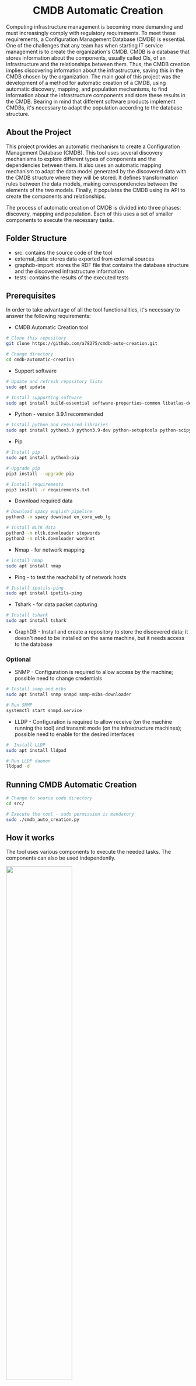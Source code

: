 <?xml version="1.0"?>

<br/>
<p align="center"><h1 align="center">CMDB Automatic Creation</h1><p align="center">

Computing infrastructure management is becoming more demanding and must increasingly comply with regulatory requirements.
To meet these requirements, a Configuration Management Database (CMDB) is essential. One of the challenges that any team has when starting IT service management is to create the organization's CMDB.
CMDB is a database that stores information about the components, usually called CIs, of an infrastructure and the relationships between them. Thus, the CMDB creation implies discovering information about the infrastructure, saving this in the CMDB chosen by the organization.
The main goal of this project was the development of a method for automatic creation of a CMDB, using automatic discovery, mapping, and population mechanisms, to find information about the infrastructure components and store these results in the CMDB. Bearing in mind that different software products implement CMDBs, it's necessary to adapt the population according to the database structure.

## About the Project

This project provides an automatic mechanism to create a Configuration Management Database (CMDB).
This tool uses several discovery mechanisms to explore different types of components and the dependencies between them.
It also uses an automatic mapping mechanism to adapt the data model generated by the discovered data with the CMDB structure where they will be stored. It defines transformation rules between the data models, making correspondencies between the elements of the two models.
Finally, it populates the CMDB using its API to create the components and relationships.

The process of automatic creation of CMDB is divided into three phases: discovery, mapping and population. Each of this uses a set of smaller components to execute the necessary tasks.

## Folder Structure

* src: contains the source code of the tool
* external_data: stores data exported from external sources
* graphdb-import: stores the RDF file that contains the database structure and the discovered infrastructure information
* tests: contains the results of the executed tests

## Prerequisites

In order to take advantage of all the tool functionalities, it's necessary to answer the following requirements:

* CMDB Automatic Creation tool

```bash
# Clone this repository
git clone https://github.com/a78275/cmdb-auto-creation.git

# Change directory
cd cmdb-automatic-creation
```

* Support software

```bash
# Update and refresh repository lists
sudo apt update

# Install supporting software
sudo apt install build-essential software-properties-common libatlas-dev libatlas3-base libssl-dev libffi-dev libxml2-dev libxslt1-dev zlib1g-dev libperl-dev libsnmp-dev portaudio19-dev
```

* Python - version 3.9.1 recommended

```bash
# Install python and required libraries
sudo apt install python3.9 python3.9-dev python-setuptools python-scipy python-numpy
```

* Pip

```bash
# Install pip
sudo apt install python3-pip

# Upgrade pip
pip3 install --upgrade pip

# Install requirements
pip3 install -r requirements.txt
```

* Download required data

```bash
# Download spacy english pipeline
python3 -m spacy download en_core_web_lg

# Install NLTK data
python3 -m nltk.downloader stopwords
python3 -m nltk.downloader wordnet
```

* Nmap - for network mapping

```bash
# Install nmap
sudo apt install nmap
```

* Ping - to test the reachability of network hosts

```bash
# Install iputils-ping
sudo apt install iputils-ping
```

* Tshark - for data packet capturing

```bash
# Install tshark
sudo apt install tshark
```

* GraphDB - Install and create a repository to store the discovered data; it doesn't need to be installed on the same machine, but it needs access to the database

### Optional

* SNMP - Configuration is required to allow access by the machine; possible need to change credentials

```bash
# Install snmp and mibs
sudo apt install snmp snmpd snmp-mibs-downloader 

# Run SNMP
systemctl start snmpd.service
```

* LLDP - Configuration is required to allow receive (on the machine running the tool) and transmit mode (on the infrastructure machines); possible need to enable for the desired interfaces

```bash
#  Install LLDP
sudo apt install lldpad

# Run LLDP daemon
lldpad -d
```

## Running CMDB Automatic Creation

```bash
# Change to source code directory
cd src/

# Execute the tool - sudo permission is mandatory 
sudo ./cmdb_auto_creation.py
```

## How it works

The tool uses various components to execute the needed tasks.
The components can also be used independently.

<img src="assets/components.png" style="width: 60%;">

### Database

Use of a generic data model for the database, to be able to create any necessary CI, relationship, or attribute.

<img src="assets/db_abstract.png" style="width: 40%;">

As GraphDB allows the data import in RDF format, the model (classes, data properties, and object properties) and the discovered data are saved in a Turtle file, which can be imported to the database.

### Password vault

The machine credentials are necessary to obtain certain information.
Thus, there is a need to store them safely.

The password vault permits:

* the creation of a vault;
* the definition of the vault's password;
* unlock and lock the vault;
* store a new password, which is associated with a username and a domain;
* access to a stored password;
* delete the vault.

<img src="assets/password_vault.png" style="width: 50%;">

This was based on the project <a href="https://github.com/Jason-Azevedo/PasswordVault.git">PasswordVault</a>.

### Normalization mechanism

This mechanism imposes a global format to the information.
Performs data transformations, namely:

* removes text formats (snake, kebab, pascal and camel case);
* removes special characters (spaces, paragraphs, tabs,...);
* ignores case;
* expands acronyms;
* removes empty words (prepositions, conjunctions,...)
* removes punctuation.

<img src="assets/normalization.png" style="width: 50%;">

### Reconciliation mechanism

The reconciliation mechanisms ensures that there isn't duplicate data and all information about an entity is combined in the same object.

<img src="assets/reconciliation.png" style="width: 50%;">

### Discovery

Several mechanisms have been developed and are capable of discovering different types of information, namely:

* ICMP - ping to check reachability of network hosts;
* Nmap
    * name and type detection;
    * addresses identification;
    * ports exploration;
    * service detection;
    * operating system family detection.
* SNMP
    * routing tables;
    * ARP tables;
    * device type.
* LLDP - packet sniffing and neighbors information;
* SSH
    * OS X exploration:
        * operating system information;
        * processing;
        * storage systems;
        * geographic location;
        * installed software;
        * hardware specifications;
        * network conections and configurations.
    * Linux exploration:
        * operating system information;
        * processing;
        * storage systems;
        * installed software.
* WinRM - Windows exploration:
    * operating system information;
    * running services.
* External source - processing information exported from the Angry IP Scanner tool.

### Database population

All the discovered data is gathered and is generated in the RDF (Turtle) file that can be imported into GraphDB.

```
:host16 rdf:type :ConfigurationItemType ;
    :title "host".
	 
:layer_3_network101 rdf:type :ConfigurationItemType;
    :title "layer 3 network".
    
:part_of_network152 rdf:type :RelationshipType ;
	 :title "part of network". 
	 
:11516 rdf:type :ConfigurationItem ;
	 :status "up";
	 :os_family "linux";
	 :mac_address "52:54:00:f3:21:dc";
	 :has_ipv4 "192.168.121.164";
	 :has_attribute :221operating_system;
	 :has_ci_type :host16.

:221operating_system rdf:type :Attribute ;
	 :title "operating system";
	 :value "cumulus linux".
	 
:110101192_168_121_024 rdf:type :ConfigurationItem ;
	 :title "192.168.121.024";
	 :has_ci_type :layer_3_network101.
	
:169152part_of_network_192_168_121_024 rdf:type :Relationship ;
	 :title "part of network 192.168.121.024";
	 :has_source :11516;
	 :has_target :110101192_168_121_024;
	 :has_rel_type :part_of_network152.
```

### Database processing

This mechanism generates the representation of the database data model, capturing the terminology associated with each element.
The objective is to obtain the existing types of components and relationships and the attributes associated with them.
Considering that the engine used was GraphDB, it executes SPARQL queries to obtain all the necessary information.

<img src="assets/db_processor.png" style="width: 50%;">

### CMDB processing

This mechanism generates the representation of the CMDB data model, capturing the terminology associated with each element.
The objective is to obtain information about:

* the existing CI types;
* the existing relationship types;
* the attributes associated with each CI type;
* the attributes associated with each relationship type;
* the data type of each attribute;
* restrictions between the types of components involved in a relationship;
* possible values for predefined attributes.

This can be done through the CMDB API, in case this provides such requests, or directly accessing its database.
Has been developed mechanisms for the processing of i-doit and iTop CMDBs.

### Similarity calculation

The similarity coefficient calculation, which measures the similarity between two terms, it's based on the syntactic and semantic comparison between them.

<img src="assets/similarity.png" style="width: 50%;">

### Mapping

The transformation rules that describe the mapping between the database and the CMDB data models are generated.
First, the similarity coefficients between all existing component and relationship types are calculated.
Then, all the values ​​are sorted in descending order and the most similar combinations are selected.
For the case in which are founded combinations with the same similarity value, the user is given the option to choose.
The same methodology is then applied to the attributes of each type of component or relationship.
In the end, the constructed mapping is presented, as well as the calculated similarity value.
The user must define a limit value for the final selection of the transformation rules. For all coefficients below the limit defined by the user, the rules are discarded.

<img src="assets/mapeamento.png" style="width: 50%;">

### CMDB population

The objective is to send the collected information about the infrastructure to the CMDB. This settlement must be done through the CMDB API to avoid errors and inconsistencies in the data.
Has been developed mechanisms for the population of i-doit and iTop CMDBs.

This process is limited by what APIs can offer. Therefore, the amount of information that is stored in the CMDB is limited. 
